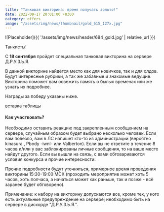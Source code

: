 ```yaml
---
title: "Танковая викторина: время получать золото!"
date: 2022-09-17 20:01:00 +0300
category: offers
image: "/assets/img/news/thumbnail/gold_615_127x.jpg"
---
```

<p style="display: none">Отвечай на вопросы - получай золото!</p>

![Placeholder]({{ '/assets/img/news/header/684_gold.jpg' | relative_url }})

Танкисты!

С **18 сентября** пройдет специальная танковая викторина на сервере Д.Р.У.З.Ь.Я.

В данной викторине найдётся место как для новичков, так и для олдов. Будут интересные рубрики, а так же забавные и знакомые ведущие. Викторина поможет вам освежить память о былых временах или же узнать их подробнее.

Награды за победу указаны ниже.

вставка таблицы

#### Как участвовать?

Необходимо оставить реакцию под закрепленным сообщением на сервере, случайным образом будет выбрано несколько человек. Если вам повезло, вам в ЛС напишет кто-то из администрации (вероятно kinasura , Pbody -iwnl- или Valberton). Если вы не ответите в течение 8 часов и/или у вас заблокированы личные сообщения, то на ваше место найдут другого. Если вы вышли на связь, с вами обговариваются условия конкурса и прочие интересности.

Прочие подробности будут уточняться, примерное время проведения викторины 15:30-19:00 МСК (проходить мероприятие может хоть 5 часов, хоть полчаса, а начаться может как раньше, так и позже - всё заранее будет обговорено).

Примечание: к набору на викторину допускаются все, кроме тех, у кого есть актуальные предупреждение на сервере; необходимо быть на сервере в дискорде "Д.Р.У.З.Ь.Я.".
